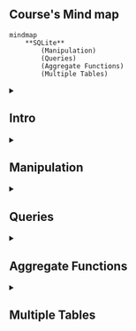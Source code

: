 ## Course's Mind map

```mermaid
mindmap
	**SQLite**
		(Manipulation)
		(Queries)
		(Aggregate Functions)
		(Multiple Tables)
```

<details>
	<summary><h2>Intro</h2></summary>
	
 ### What is SQLite

  #### SQLite é um moto de banco de dados. Ele permite usuários interagir com um banco de dados relacional. Em SQLite, o banco de dados é armazenado em um único arquivo. Esse fato permite uma grande acessibilidade: copiar um banco de dados não é mais complicado do que copiar um arquivo qualquer.

<br>

 ### Drawbacks To SQLite

  #### A sua característica de ser portável o faz uma escolha ruim para quando muito usuários estão atualizando a tabela ao mesmo tempo (para manter integridade, somente um usuário por vez pode alterar a tabela). Ele também não oferece tantas funcionalidades quantos outros motores de banco de dados. Por último, SQLite não valida tipo de dados: onde muito bancos de dados rejeitariam dados que não estão conforme o esquema da tabela, SQLite permite a usuários armazenar dados de qualquer tipo em qualquer coluna.

<br>

 ### Uses for SQLite

  #### Mesmo considerando os pontos negativos. Os benefícios de ser capaz de acessar e manipular um banco de dados sem envolver uma aplicação servidor são enormes. SQLite é usado mundialmente onde faz sentido armazenar o banco de dados no mesmo dispositivo da aplicação.

<br>

 ### Introduction to SQL

  #### SQL, Structured Query Language, é uma linguagem de programação projetada para gerenciar dados armazenados em um banco de dados relacional. Os comando cobertos nesse curso utiliza SQLite Relational Database Management System.

<br>

 ### Relational Database

  #### Um banco de dados relacional é um banco de dados que organiza informação em uma ou mais tabelas. Uma tabela é uma coleção de dados organizados em linhas e colunas. Tabelas são também conhecidas como relações. Uma coluna é um conjunto de características de um tipo particular. Uma linha é um registro único em uma tabela.

</details>

<details>
	<summary><h2>Manipulation</h2></summary>

```mermaid
mindmap
**Manipulation**
	(CREATE)
	(INSERT INTO)
	(SELECT)
	(ALTER)
	(UPDATE)
	(DELETE)
	(Constraints)
```

 ### Statements

  #### O código abaixo é uma declaração. Uma declaração é um texto que banco de dados reconhece como um comando válido. Declarações sempre terminam con ponto e vírgula.

```sql
CREATE TABLE table_name
(
   column_1 data_type, 
   column_2 data_type, 
   column_3 data_type
);
```

   ##### 1. <code>CREATE TABLE</code> é um comando. Comandos performam tarefas específicas em SQL. Por convenção, comando são escritos em caxa-alta.
   ##### 2. <code>table_name</code> se refere ao nome da tabela o qual o comando se aplica.
   ##### 3. <code>column_1 data_type, column_2 data_type, column_3 data_type</code> são parâmetros. Parâmetros são uma lista de colunas, tipos de dados ou valores passados para um comando como um argumento.

<br>


 ### CREATE

  #### Declarações <code>CREATE</code> nos permite criar uma nova tabela em um banco de dados. VOcê pode usar <code>CREATE</code> a qualquer momento para criar uma nova tabela do princípio.

```sql
CREATE TABLE celebs
(
   id INTEGER, 
   name TEXT, 
   age INTEGER
);
```

   ##### 1. <code>CREATE TABLE</code> é um comando que conta ao SQL que você quer criar uma nova tabela
   ##### 2. <code>celebs</code> é o nome da tabela;
   ##### 3. <code>(id INTEGER, name TEXT, age INTEGER)</code> é uma lista de parâmetros definindo cada coluna ou atributo na table e seu tipo de dado.

- <code>id</code> é a primeira coluna da tabela e armazena valores do tipo <code>INTEGER</code>.
- <code>name</code> é a segundo coluna e armazena valores do tipo <code>TEXT</code>.
- <code>age</code> é a terceira coluna e armazena valores do tipo <code>INTEGER</code>.

<br>


 ### INSERT

  #### A declaração <code>INSERT</code> insere uma nova linha na coluna. Nós podemos usar esse comando sempre que for necessário adicionar novas colunas.

```sql
INSERT INTO celebs (id, name, age) 
VALUES (1, 'Justin Bieber', 29);
```

   ##### 1. <code>INSERT INTO</code> é o comando que adiciona os dados a uma especificada coluna.
   ##### 2. <code>VALUES</code> é comando que indica os valores que estão sendo inseridos para cada coluna na ordem criada.

<br>


 ### SELECT

  #### A declaração <code>SELECT</code> é utilizada para recuperar dados de uma banco de dados.

```sql
SELECT name FROM celebs;
```

   ##### 1. <code>SELECT</code> é o comando que indica que essa declaração é uma consulta.
   ##### 2. <code>FROM celebs</code> especifica o nome da tabela da qual os dados foram consultados.

<br>


```sql
SELECT * FROM celebs;
```

   ##### <code>*</code> é um caractere coringa especial que estivemos usando até então. Ele nos permite selecionar toda coluna em uma tabela sem ter que nomear cada uma individualmente.

<br>


 ### ALTER

  #### A declaração <code>ALTER TABLE</code> juntamente com <code>ADD COLUMN</code>, <code>RENAME TO</code> e <code>DROP</code> permitem alterar a estrutura de uma tabela.

```sql
ALTER TABLE celebs 
ADD COLUMN twitter_handle TEXT;
```

   ##### 1. <code>ALTER TABLE</code> é o comando que permite você fazer mudanças específicas.
   ##### 2. <code>ADD COLUMN</code> é o comando que permite você adicionar coluna.
   ##### 3. <code>RENAME TO</code> é o comando que permite alterar o nome de uma tabela ou coluna;
   ##### 5. <code>DROP</code> é o comando que permite excluir uma coluna de um tabala;

```sql
ALTER TABLE celebs
RENAME TO celebrities;
```
   ##### Alterando nome da tabela

```sql
ALTER TABLE celebs
RENAME expenses TO cost; 
```
   ##### Alterando nome da coluna

```sql
ALTER TABLE celebrities
DROP COLUMN cost;
```
   ##### Excluindo a coluna cost

<br>


 ### UPDATE

  #### A declaração <code>UPDATE SET</code> permite editar uma linha de uma coluna da tabela com um novo valor que for passado para a declaração.

```sql
UPDATE celebs SET twitter_handle = '@taylorswift13' WHERE id = 4; 
```

   ##### 1. <code>UPDATE</code> é o comando que edita uma linha da tabela.
   ##### 2. <code>SET</code> é o comando que especifica a coluna e depois o parâmetro (entre aspas ou não a depender do tipo de dado) que ficará no lugar do anterior.
   ##### 3. <code>WHERE</code> é comando que especifica qual linha da coluna selecionada será alterada se o parâmetro for verdadeiro. Apesar de não ser necessário para o restante do comando funcionar, se não for acrescentado, todas as linhas da coluna possuirão o mesmo valor passado como parâmetro. Por isso mesmo, é necessária a utilização de um valor que seja único para cada linha da tabela.

<br>


 ### DELETE

  #### A declaração <code>DELETE FROM</code> apaga uma ou mais linhas de uma tabela.

```sql
DELETE FROM celebs 
WHERE twitter_handle IS NULL;
```

   ##### 1. <code>DELETE FROM</code> é o comando que permite deletar uma ou mais linhas de uma tabela.
   ##### 2. <code>WHERE</code> especifica uma ou mais linhas que serão deletadas conforme o parâmetro for verdadeiro.
   ##### 3. <code>IS NULL</code> é o parâmetro que será analisado com verdadeiro ou não.

<br>


 ### Constraints

  #### As restrições são utilizadas para informar ao sistema de banco de dados que certas colunas possuem características adicionais e que essas características devem ser seguidas.

```sql
CREATE TABLE celebs
(
   id INTEGER PRIMARY KEY, 
   name TEXT UNIQUE,
   date_of_birth TEXT NOT NULL,
   date_of_death TEXT DEFAULT 'Not Applicable'
);
```

   ##### 1. <code>PRIMARY KEY</code> é a restrição que define uma coluna da tabela como o identificador universal da própria tabela e que não pode ser repetido. Somente é permitida uma restrição dessa por tabela.
   
   ##### 2. <code>UNIQUE</code> é a restrição que diz que determinada linha de uma coluna deve ter valor único. Tem semelhança com <code>PRIMARY KEY</code>, mas possui a mesma função.
   
   ##### 3. <code>NOT NULL</code> é a restrição que impede a inserção de nova linha em branco na coluna em questão que sejam em branco.
   
   ##### 4. <code>DEFAULT</code> é a restrição que declara outro valor padrão caso, na hora de inserção de uma nova linha, esse valor esteja em branco

<br>

</details>


<details>
	<summary><h2>Queries</h2></summary>

```mermaid
mindmap
	**Queries**
		(SELECT)
		(AS)
		(DISTINCT)
		(WHERE)
		(LIKE)
		(IS NULL)
		(BETWEEN)
		(AND / OR)
		(ORDER BY)
		(LIMIT)
		(CASE)
```

 ### Introduction
 
  #### Um dos principais propósitos de uma linguagem SQL é recuperar informação armazenada no banco de dados. Isso é comumente conhecido como consulta. Consultas permitem-nos comunicar com um banco de dados perguntando e ele devolvendo um conjunto de resultados com dados relevantes.

```sql
SELECT * FROM movies;
```

<br>

 
 ### SELECT
 
  #### Anteriormente, nós aprendemos que o comando <code>SELECT</code> é usado toda vez que você quer consultar dados de um banco de dados. O <code>*</code> significa que todas as colunas da tabela <code>movies</code> serão recuperadas. Suponha que nós estamos somente interessados em duas das colunas. Nós podemos selecionar colunas individualmente pelos seus nomes.

```sql
SELECT column1, column2 FROM table_name;
```

<br>


### AS

  #### <code>AS</code> é a declaração que permite modificar o nome da coluna somente na hora da exibição, mas não modificar de fato na tabela. Está mais para um recurso visual. Ademais, cada coluna pode ter seu nome modificado na consultado individualmente. 

```sql
SELECT name AS 'Titles'
FROM movies;
```

   ##### 1. No caso acima, ao invés de exibir name será exibido Titles.

```sql
SELECT name AS 'Titles', year AS 'Ano de lançamento'
FROM movies;
```

   ##### 1. No caso acima, ao invés de exibir name e year será exibido Titles e Ano de Lançamento.

<br>


 ### DISTINCT

  #### A declaração <code>DISTINCT</code> é utilizado para exibir linhas de uma coluna que possuem valores não repetidos.

```sql
SELECT DISTINCT year FROM movies;
```

   ##### 1. No caso acima, todas as linhas onde a coluna year possui valores distintos.

<br>


 ### WHERE

  #### <code>WHERE</code> é a declaração que especifica qual linha (ou linhas) da coluna selecionada será alterada se o parâmetro seguinte for verdadeiro.

```sql
SELECT * FROM movies WHERE year > 1999;
```

   ##### 1. Podem ser utilizados os seguintes operadores relacionais em conjunto com <code>WHERE</code>:

- <code>=</code>: igual a
- <code>!=</code>: diferente de
- <code>></code>: maior que
- <code><</code>: menor que
- <code>>=</code>: maior ou igual a
- <code><=</code>: menor ou igual a

<br>


 ### LIKE
 
  ##### O comando <code>LIKE</code> é utilizado em conjunção com <code>SELECT FROM</code> e <code>WHERE</code> para filtrar os dados de uma coluna semelhante ao parâmetro.

```sql
SELECT * FROM movies WHERE name LIKE 'A%';

SELECT * FROM movies WHERE name LIKE '%A';

SELECT * FROM movies WHERE name LIKE '%man%';

SELECT * FROM movies WHERE name LIKE 'B%A';
```

   ##### 1. Utilizando o caractere coringa <code>%</code> no _início_ do parâmetro, o comando vai procurar qualquer linha que começe com a letra 'A' ou 'a', tanto na forma caixa-alta ou caixa-baixa. É possível buscar por linhas com terminem com mais de um caractere.
   
   ##### 2. Utilizando o caractere coringa <code>%</code> no _final_ do parâmetro, o comando vai procurar qualquer linha que termine com a letra 'A' ou 'a', tanto na forma caixa-alta ou caixa-baixa. É possível buscar por linhas com terminem com mais de um caractere.
   
   ##### 3. Utilizando o caractere coringa <code>%</code> no _início e fim_ do parâmetro, o comando vai procurar qualquer linha que contenha o texto 'man', tanto na forma caixa-alta ou caixa-baixa.
   
   ##### 4. Utilizando o caractere coringa <code>%</code> no _meio_ do parâmetro, o comando vai procurar qualquer linha que começe com 'B' e termine com 'A', tanto na forma caixa-alta ou caixa-baixa.

<br>


 ### NULL (IS NULL, IS NOT NULL)
 
  #### Esse comando serve para identificar se determinada linha de uma coluna possui ou não o valor em branco, ou nulo que não passado no momento de inserção dos dados.

```sql
SELECT name FROM movies WHERE imdb_rating IS NOT NULL;

SELECT name FROM movies WHERE genre IS NULL;
```
   ##### 1. Com o primeiro comando do código acima vão ser exibidas a linhas da coluna imd_rating que não sejam nulas.
   ##### 2. Com o segundo comando do código acima vão ser exibidas a linhas da coluna genre que sejam nulas.


<br>

 
 ### BETWEEN

   ##### Essa declaração serve para consultar valores que estejam no alcance delimitado pela consulta, utilizando sempre o comando <code>WHERE</code> para auxiliar quais dados buscar. Quando do uso, o comportamento desse comando é diferente de letras para números.

```sql
SELECT * FROM movies WHERE year BETWEEN 1990 AND 1999;
```

   ##### Irá pesquisar os anos de 1990 até 1999 inclusive

<br>

```sql
SELECT * FROM movies WHERE name BETWEEN 'A' AND 'J';
```

   ##### Irá pesquisar os nomes dos filmes que comecem entre A e J não inclusivo, ou seja, até a letra I

<br>

```sql
SELECT * FROM movies WHERE year < 1985;
```

   ##### Também é possível utilizar operadores relacionais no lugar do comando <code>BETWEEN</code>. O código acima irá retornar todos os filmes com o ano de lançamento menor que 1985

<br>

 ### AND e OR

<p>Assim como na programação, é possível fazer comparações lógicas entre condições na linguagem SQL. Quando utilizando <code>AND</code> somente é feita a consulta quando as duas condições são verdadeiras. Quando <code>OR</code> basta que apena uma das condições seja verdadeira para a consulta ser realizada.</p>

```sql
SELECT * FROM movies WHERE year BETWEEN 1990 AND 1999 AND genre = 'romance';
```

_Comparação feita entre <code>BETWEEN 1990 AND 1999</code> e <code>genre = 'romance'</code>_

<br>

```sql
SELECT * FROM movies WHERE year < 1985 OR genre = 'horror';
```

_Comparação feita entre <code>year < 1985</code> ou <code>genre = 'horror'</code>_

<br>


 ### ORDER BY
 
  #### Esse comando é utilizado para ordenar as linhas da tabela através do uso de uma coluna como referência. Utilize os comandos <code>ASC</code> para ordenação ascendente e <code>DESC</code> para ordenação descendente. Por padrão a ordenação é feita do menor para o maior, seja número ou texto.

```sql
SELECT * FROM movies ORDER BY name;
```

   ##### Nesse caso, as linhas serão ordenadas em ordem alfabética

<br>

```sql
SELECT * FROM movies WHERE imdb_rating > 8 ORDER BY year DESC;
```

   ##### Note que o <code>ORDER BY</code> vem depois de <code>WHERE</code> (se estiver presente)

<br>

```sql
SELECT * FROM movies WHERE year BETWEEN 1990 AND 1999 AND genre = 'romance' ORDER BY year;
```

  #### É possível aplicar ordem após condições

<br>


 ### LIMIT

   ##### Possui a função de limitar a quantidade de linhas que serão buscadas na consulta.

```sql
SELECT * FROM movies WHERE imdb_rating > 8 LIMIT 10;
```

   ##### É possível utilizar com ou sem outros comandos de consulta.

<br>


 ### CASE

   ##### Essa declaração permite criar uma avaliação de múltiplas condições de maneira mais organizada. E permite, também, nova ação caso seja verdadeira tal condição. Entre o comando <code>WHEN</code> e <code>THEN</code> é possível diferentes tipos de condições. Em teoria, não há limite para quais combinações, porém, cuidado, pois elas podem ficar redundantes.

```sql
SELECT name,

CASE

  WHEN imdb_rating > 8 THEN 'Above average'

  WHEN imdb_rating > 9 THEN 'Crazy shit'

  WHEN imdb_rating > 6 THEN 'Good at best'

  ELSE 'Dumpster fire'

END AS 'Notinhas'

FROM movies;
```

   ##### 1. <code>CASE</code> é utilizado para criar múltiplas condições. 
   ##### 2. <code>WHEN</code> é a condição utilizada para avaliar se um conjunto de comparações lógicas são verdadeiras.
   ##### 3. <code>THEN</code> caso seja a comparação verdadeira, retorne alguma informação na coluna adicional.
   ##### 4. <code>ELSE</code> caso nenhuma comparação lógica seja verdadeira, retorne a consulta com a alguma informação na coluna adicional.
   ##### 5. <code>END</code> declaração utilizada para dar fim às múltiplas condições iniciada pelo <code>CASE</code> e dar nome à coluna adicional que irá retornar as informações.

<br>


</details>


<details>
	<summary><h2>Aggregate Functions</h2></summary>

 ```mermaid
mindmap
	**Aggregate functions**
		(COUNT)
		(SUM)
		(MAX / MIN)
		(AVG)
		(ROUND)
		(GROUP BY)
		(HAVING)
```

  #### Funções agregadores são utilizadas no SQL para dar dinamismo à linguagem e fornecer mais do que apenas definição, manipulação e extração de dados, por operações matemáticas.

 <br>
 
 ### COUNT

  #### O comando <code>COUNT</code> é utilizado para fazer a contagem de quantas linhas (incluindo linhas com valores nulos) há em uma tabela, ao utilizar o caractere <code>*</code> como argumento. Se for utilizado o nome de uma coluna, a contagem será feita somente com linhas que não possuírem valores nulos.

 ```sql
SELECT COUNT(*) FROM table_name;

SELECT COUNT(column_name) FROM table_name;
 ```

<br>

 ### SUM
 
  #### O comando <code>SUM</code> é utilizado para somar todos os valores da coluna que for informada no argumento da consulta.

```sql
SELECT SUM(downloads) FROM fake_apps;
```

<br>

 ### MAX / MIN
 
  #### Os comandos <code>MAX</code> e <code>MIN</code> retornam os maiores e menores valores da coluna que for informada no argumento da consulta.

```sql
SELECT MAX(downloads) FROM fake_apps;

SELECT MIN(downloads) FROM fake_apps;
```

<br>

 ### AVG
 
  #### O comando <code>AVG</code> retorna a média dos valores da coluna que for informada no argumento da consulta.

```sql
SELECT AVG(downloads) FROM fake_apps;
```

<br>

 ### ROUND

  #### O comando <code>ROUND</code> é utilizado para aplicar dupla precisão aos números. Ele possui dois argumentos: o primeiro é a coluna que possui os valores e o segundo é o número de casas decimais.

```sql
SELECT ROUND(price, 2) FROM fake_apps;
```

```sql
SELECT ROUND(AVG(price), 2) FROM fake_apps;
```
   ##### 1. O código logo acima faz com que um dos parâmetros do comando <code>ROUND</code> seja a média de preço, utilizando o comando <code>AVG</code>. O segundo argumento é quantidade casas decimais.

<br>

 ### GROUP BY

  #### O comando <code>GROUP BY</code> é utilizado para agrupar resultados de consultas feitas em uma ou mais coluna utilizando as próprias funções agregadoras. A função dele é arranjar a consulta de dados idênticos em grupos.

```sql
SELECT AVG(imdb_rating)
FROM movies
WHERE year = 1999;

SELECT AVG(imdb_rating)
FROM movies
WHERE year = 2000;

SELECT AVG(imdb_rating)
FROM movies
WHERE year = 2001;
```

   ##### 1. Exemplo sem <code>GROUP BY</code>.

```sqlite
SELECT year, AVG(imdb_rating) FROM movies GROUP BY year;
```

   ##### 2. Exemplo com <code>GROUP BY</code>: o código acima retorna a coluna <code>year</code> e uma coluna da média das notas agrupadas por cada ano.

```sql
SELECT imdb_rating, COUNT(*) FROM movies GROUP BY imdb_rating;
```

   ##### 3. Exemplo com <code>GROUP BY</code>: o código acima irá retornar quantas vezes uma nota se repete no banco de dados. Ou seja, cada vez que a nota aparecer no banco de dados ela será computada. Por exemplo, se houverem 10 notas 4.2 elas serão agrupadas (não somadas) numa só nota e contadas quantas vezes essa nota (e outras) se repetem.

<br>

 ### Column references
 
  #### É possível também utilizar números ao invés dos nomes das colunas para referenciar os agrupamentos e ordenamentos numa consulta.

```sql
SELECT COUNT(*) AS 'total_movies', rating FROM movies GROUP BY 2 ORDER BY 1;
```

  ##### 1. No código acima, <code>GROUP BY 2</code> está referenciando a segunda coluna da consulta <code>rating</code>, já <code>ORDER BY 1</code> está referenciando a primeira coluna da consulta <code>COUNT(*) AS 'total_movies'</code>.

<br>

 ### HAVING

  #### O comando <code>HAVING</code> é utilizado para filtrar resultados, semelhante em parte ao comando <code>WHERE</code>. Porém, ao invés de filtras linhas, ele filtra grupos, os mesmos grupos criados pelo comando <code>GROUP BY</code>.

```sql
SELECT year, COUNT(*) FROM movies GROUP BY 1 HAVING COUNT(*) > 2;
```

  ##### 1. No código acima, irá retornar year, e a contagem de quantos filmes tiveram por ano, contanto que seja maior que 2. Ou seja, filtrando o resultado das funções agregadas maiores que 2; 


</details>


<details>
	<summary><h2>Multiple Tables</h2></summary>

```mermaid
mindmap
	**Multiple tables**
  (JOIN / INNER JOIN)
  (LEFT JOIN)
  (CROSS JOIN)
  (UNION)
  (WITH)
```

 ### JOIN

  #### O comando <code>JOIN</code> é utilizado fundamentalmente para unir tabelas num banco de dados a partir de um ou mais valores em comum. Para isso, é necessário ser feito o uso das restrições <code>PRIMARY KEY</code> e <code>FOREIGN KEY</code>. Esse comando possibilita uma análise dos dados minimamente relevante.

```sql
SELECT * FROM orders JOIN customers ON orders.customer_id = customers.customer_id;
```

   ##### 1. <code>SELECT * FROM orders</code> inicia a consulta a partir da tabela <code>orders</code>.
   ##### 2. <code>JOIN customers</code> faz a união da tabela <code>orders</code> com a tabela da tabela <code>customers</code>. O comando <code>INNER JOIN</code> é o comportamento padrão, quando somente <code>JOIN</code>.
   ##### 3. <code>ON orders.customer_id = customers.customer_id</code> essa união/junção será baseada na igualdade dos valores dentro das colunas nas duas tabelas.

```sql
SELECT orders.order_id, customers.customer_name FROM orders
    INNER JOIN customers ON orders.customer_id = customers.customer_id;
```

   ##### 1. É possível também referenciar as colunas das tabelas utilizando o nome da tabela, o caractere <code>.</code> e o nome da coluna.
   ##### 2. Esse tipo de referência também evita ambiguidade no momento da consulta, pois destaca a qual tabela pertence determinada coluna: <code>orders.customer_id</code> e <code>customers.customer_id</code> possuem colunas com o mesmo nome.

```sql
SELECT subscriptions.description AS 'Categoria',

    COUNT(*) AS 'Quantidade magazines compradas por categoria',
    
    ROUND(AVG(subscriptions.price_per_month), 2) AS 'Média de preço',
        
    ROUND(AVG(subscriptions.subscription_length), 2) AS 'Duração média da inscrição',
        
    SUM(subscriptions.price_per_month) AS 'Receita Anual total por categoria',
        
    SUM(subscriptions.price_per_month) / 12 AS 'Receita mensal total por categoria'

FROM orders JOIN subscriptions ON orders.subscription_id = subscriptions.subscription_id GROUP BY 1;
```

   ##### 1. É possível também utilizar funções agregadoras na junção das consultas, juntamente com referências. Nesse exemplo o <code>GROUP BY</code> poderia ser agrupado por <code>subscriptions.description</code> que teria o mesmo resultado. Se for por número, será conforme a ordem das colunas. As primeiras colunas serão da tabela consultada, depois a tabela unida e por fim a coluna com a contagem.

<br>

 ### LEFT JOIN

  #### Semelhante ao comando <code>JOIN</code>, o comando <code>LEFT JOIN</code> faz a junção/união de duas tabelas ou mais. Porém, esse comando permite manter na consulta as linhas da tabela primária (*LEFT*), mesmo que não haja correspondentes na tabela secundária.

```sql
SELECT * FROM newspaper LEFT JOIN online ON newspaper.id = online.id;
```

   ##### 1. Nessa consulta, as linhas e colunas da tabela <code>newspaper</code> serão mantidas na consulta mesmo não havendo a mesma quantidade de linhas e colunas correspondentes na tabela <code>online</code>.
   ##### 2. Dessa maneira, algumas linhas da tabela <code>online</code> estarão com valores nulos.

```sql
SELECT * FROM newspaper LEFT JOIN online ON newspaper.id = online.id WHERE online.id IS NULL;
```

   ##### 1. Nesse caso, somente serão exibidos as linhas que possuem os valores nulos na tabela <code>online</code>.

<br>

 ### Primary Key vs. Foreign Key

  #### Os dois modos mais utilizados para criar relações entre tabelas dentro um banco de dados SQL é utilizando as restrições <code>PRIMARY KEY</code> e <code>FOREIGN KEY</code>. Com essas restrições é possível relacionar diretamente múltiplas tabelas simultâneamente, criando assim um banco de dados conciso e consistente. Geralmente, essas e outras restrições são aplicadas na criação de uma tabela. Porém, poder ser modificadas com o comando <code>ALTER TABLE</code>.

   ##### 1. <code>PRIMARY KEY</code> é a restrição que define uma coluna da tabela como o identificador universal da própria tabela e que não pode ser repetido. Somente é permitida uma restrição dessa por tabela.

   ##### 2. <code>FOREIGN KEY</code> é a restrição que faz referência a uma <code>PRIMARY KEY</code> em outra tabela. Ou seja, toda <code>FOREIGN KEY</code> é antes uma <code>PRIMARY KEY</code> criada em outra tabela.

<br>

 ### CROSS JOIN

  #### O comando <code>CROSS JOIN</code> é utilizado para combinar múltiplas colunas e linhas de uma tabela com outra tabela sem qualquer restrição. 

```sql
SELECT * FROM newspaper CROSS JOIN months;
```

   ##### 1. Nesse caso acima, todas as colunas da tabela <code>newspaper</code> serão combinadas com todas as colunas da tabela <code>online</code>. Dessa forma, é possível fazer múltiplas combinações de consulta.

```sql
SELECT COUNT(*) AS 'Q° de assinaturas iniciadas por mês',
CASE

  WHEN start_month = 1 THEN 'Janeiro'
  WHEN start_month = 2 THEN 'Fevereiro'
  WHEN start_month = 3 THEN 'Março'
  WHEN start_month = 4 THEN 'Abril'
  WHEN start_month = 5 THEN 'Maio'
  WHEN start_month = 6 THEN 'Junho'
  WHEN start_month = 7 THEN 'Julho'
  WHEN start_month = 8 THEN 'Agosto'
  WHEN start_month = 9 THEN 'Setembro'
  WHEN start_month = 10 THEN 'Outubro'
  WHEN start_month = 11 THEN 'Novembro'
  WHEN start_month = 12 THEN 'Dezembro'

  ELSE 'NULO'

END 'Mês'

FROM newspaper GROUP BY 2 ORDER BY start_month;
```

   ##### 1. Também seria possível selecionar somente algumas colunas e/ou utilizar funções agregadoras.

<br>

 ### UNION

  #### O comando <code>UNION</code> é utilizado para unir consultas individuais de tabelas distintintas numa só consulta.

```sql
SELECT * FROM newspaper UNION  SELECT * FROM online;
```

   ##### 1. 
</details>